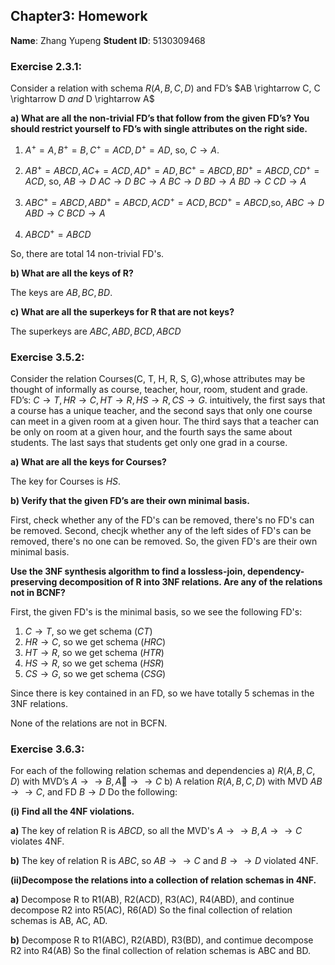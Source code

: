 ## Chapter3: Homework
**Name**: Zhang Yupeng
**Student ID**: 5130309468

### Exercise 2.3.1: 
Consider a relation with schema $R(A,B,C,D)$ and FD’s $AB \rightarrow C, C \rightarrow D $and$ D \rightarrow A$

**a)  What are all the non-trivial FD’s that follow from the given FD’s? You should restrict yourself to FD’s with single attributes on the right side.**

1. $A^+ = A, B^+=B, C^+=ACD, D^+=AD$, so,
    $C \rightarrow A$.
2. $AB^+=ABCD, AC+=ACD, AD^+=AD, BC^+=ABCD, BD^+=ABCD, CD^+=ACD$, so,
    $AB \rightarrow D$
    $AC \rightarrow D$
    $BC \rightarrow A$
    $BC \rightarrow D$
    $BD \rightarrow A$
    $BD \rightarrow C$
    $CD \rightarrow A$

3. $ABC^+=ABCD, ABD^+=ABCD, ACD^+=ACD, BCD^+=ABCD$,so,
    $ABC \rightarrow D$
    $ABD \rightarrow C$
    $BCD \rightarrow A$

4. $ABCD^+=ABCD$

So, there are total 14 non-trivial FD's.

**b)  What are all the keys of R?**

The keys are $AB, BC, BD$.

**c)  What are all the superkeys for R that are not keys?**

The superkeys are $ABC, ABD, BCD, ABCD$

### Exercise 3.5.2: 
Consider the relation Courses(C, T, H, R, S, G),whose attributes may be thought of informally as course, teacher, hour, room, student and grade. FD’s: $C \rightarrow T, HR \rightarrow C, HT \rightarrow R, HS \rightarrow R, CS \rightarrow G$. intuitively, the first says that a course has a unique teacher, and the second says that only one course can meet in a given room at a given hour. The third says that a teacher can be only on room at a given hour, and the fourth says the same about students. The last says that students get only one grad in a course.

**a)  What are all the keys for Courses?**

The key for Courses is $HS$.


**b)  Verify that the given FD’s are their own minimal basis.**

First, check whether any of the FD's can be removed, there's no FD's can be removed.
Second, checjk whether any of the left sides of FD's can be removed, there's no one can be removed.
So, the given FD's are their own minimal basis.


**Use the 3NF synthesis algorithm to find a lossless-join, dependency-preserving decomposition of R into 3NF relations. Are any of the relations not in BCNF?**

First, the given FD's is the minimal basis, so we see the following FD's:
1. $C \rightarrow T$, so we get schema $(CT)$
2. $HR \rightarrow C$, so we get schema $(HRC)$
3. $HT \rightarrow R$, so we get schema $(HTR)$
4. $HS \rightarrow R$, so we get schema $(HSR)$
5. $CS \rightarrow G$, so we get schema $(CSG)$

Since there is key contained in an FD, so we have totally 5 schemas in the 3NF relations.

None of the relations are not in BCFN.

### Exercise 3.6.3: 
For each of the following relation schemas and dependencies
a)  $R(A,B,C,D)$ with MVD’s $A \rightarrow \rightarrow B, A\rightarrow \rightarrow C$
b)  A relation $R(A,B,C,D)$ with MVD $AB \rightarrow \rightarrow C$, and FD $B \rightarrow D$
Do the following:

**(i) Find all the 4NF violations.**

**a)** The key of relation R is $ABCD$, so all the MVD's $A \rightarrow \rightarrow B, A \rightarrow \rightarrow C$  violates 4NF.

**b)** The key of relation R is $ABC$, so $AB \rightarrow \rightarrow C$ and $B \rightarrow \rightarrow D$ violated 4NF.

**(ii)Decompose the relations into a collection of relation schemas in 4NF.**

**a)**
Decompose R to R1(AB), R2(ACD), R3(AC), R4(ABD), and continue decompose R2 into R5(AC), R6(AD)
So the final collection of relation schemas is AB, AC, AD.

**b)**
Decompose R to R1(ABC), R2(ABD), R3(BD), and contimue decompose R2 into R4(AB)
So the final collection of relation schemas is ABC and BD. 